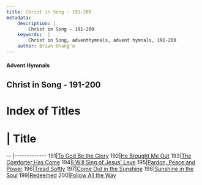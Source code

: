 ```yaml
---
title: Christ in Song - 191-200
metadata:
    description: |
        Christ in Song - 191-200
    keywords:  |
        Christ in Song, adventhymnals, advent hymnals, 191-200
    author: Brian Onang'o
---
```


#### Advent Hymnals
## Christ in Song - 191-200

# Index of Titles
# | Title                        
-- |-------------
191|[To God Be the Glory](/christ-in-song/101-200/191-200/To-God-Be-the-Glory)
192|[He Brought Me Out](/christ-in-song/101-200/191-200/He-Brought-Me-Out)
193|[The Comforter Has Come](/christ-in-song/101-200/191-200/The-Comforter-Has-Come)
194|[I Will Sing of Jesus' Love](/christ-in-song/101-200/191-200/I-Will-Sing-of-Jesus'-Love)
195|[Pardon, Peace and Power](/christ-in-song/101-200/191-200/Pardon,-Peace-and-Power)
196|[Tread Softly](/christ-in-song/101-200/191-200/Tread-Softly)
197|[Come Out in the Sunshine](/christ-in-song/101-200/191-200/Come-Out-in-the-Sunshine)
198|[Sunshine in the Soul](/christ-in-song/101-200/191-200/Sunshine-in-the-Soul)
199|[Redeemed](/christ-in-song/101-200/191-200/Redeemed)
200|[Follow All the Way](/christ-in-song/101-200/191-200/Follow-All-the-Way)